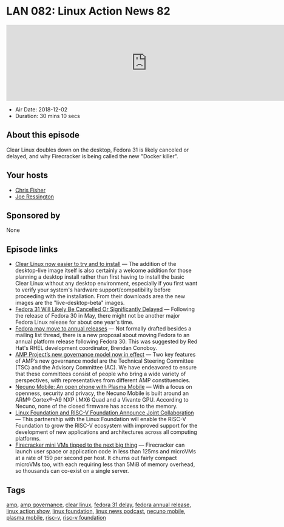 # LAN 082: Linux Action News 82

<iframe src="https://player.fireside.fm/v2/DAcK9LdX+xekp7hE2?theme=dark" width="740" height="200" frameborder="0" scrolling="no"></iframe>

* Air Date: 2018-12-02
* Duration: 30 mins 10 secs

## About this episode

Clear Linux doubles down on the desktop, Fedora 31 is likely canceled or delayed, and why Firecracker is being called the new "Docker killer".

## Your hosts
* [Chris Fisher](https://linuxactionnews.com/hosts/chris)
* [Joe Ressington](https://linuxactionnews.com/hosts/joe)

## Sponsored by

None



## Episode links

  * [Clear Linux now easier to try and to install](https://www.phoronix.com/scan.php?page=news_item&px=Clear-Linux-Desktop-Live-Beta&utm_source=feedburner&utm_medium=feed&utm_campaign=Feed%3A+Phoronix+%28Phoronix%29 "Clear Linux now easier to try and to install") — The addition of the desktop-live image itself is also certainly a welcome addition for those planning a desktop install rather than first having to install the basic Clear Linux without any desktop environment, especially if you first want to verify your system's hardware support/compatibility before proceeding with the installation. From their downloads area the new images are the "live-desktop-beta" images.
  * [Fedora 31 Will Likely Be Cancelled Or Significantly Delayed](https://www.phoronix.com/scan.php?page=news_item&px=Fedora-31-Changes-Ahead "Fedora 31 Will Likely Be Cancelled Or Significantly Delayed") — Following the release of Fedora 30 in May, there might not be another major Fedora Linux release for about one year's time. 
  * [Fedora may move to annual releases](https://www.phoronix.com/scan.php?page=news_item&px=Annual-Fedora-2019-Proposal "Fedora may move to annual releases") — Not formally drafted besides a mailing list thread, there is a new proposal about moving Fedora to an annual platform release following Fedora 30. This was suggested by Red Hat's RHEL development coordinator, Brendan Conoboy. 
  * [AMP Project’s new governance model now in effect](https://amphtml.wordpress.com/2018/11/30/amp-projects-new-governance-model-now-in-effect/ "AMP Project’s new governance model now in effect") — Two key features of AMP’s new governance model are the Technical Steering Committee (TSC) and the Advisory Committee (AC). We have endeavored to ensure that these committees consist of people who bring a wide variety of perspectives, with representatives from different AMP constituencies. 
  * [Necuno Mobile: An open phone with Plasma Mobile](https://dot.kde.org/2018/11/29/necuno-mobile-open-phone-plasma-mobile "Necuno Mobile: An open phone with Plasma Mobile") — With a focus on openness, security and privacy, the Necuno Mobile is built around an ARM® Cortex®-A9 NXP i.MX6 Quad and a Vivante GPU. According to Necuno, none of the closed firmware has access to the memory.
  * [Linux Foundation and RISC-V Foundation Announce Joint Collaboration](https://www.linuxfoundation.org/the-linux-foundation/2018/11/the-linux-foundation-and-risc-v-foundation-announce-joint-collaboration-to-enable-a-new-era-of-open-architecture/ "Linux Foundation and RISC-V Foundation Announce Joint Collaboration") — This partnership with the Linux Foundation will enable the RISC-V Foundation to grow the RISC-V ecosystem with improved support for the development of new applications and architectures across all computing platforms.
  * [Firecracker mini VMs tipped to the next big thing](https://www.theregister.co.uk/AMP/2018/11/27/aws_sets_firecracker/ "Firecracker mini VMs tipped to the next big thing") — Firecracker can launch user space or application code in less than 125ms and microVMs at a rate of 150 per second per host. It churns out fairly compact microVMs too, with each requiring less than 5MiB of memory overhead, so thousands can co-exist on a single server. 



## Tags

[amp](https://linuxactionnews.com/tags/amp), [amp governance](https://linuxactionnews.com/tags/amp%20governance), [clear linux](https://linuxactionnews.com/tags/clear%20linux), [fedora 31 delay](https://linuxactionnews.com/tags/fedora%2031%20delay), [fedora annual release](https://linuxactionnews.com/tags/fedora%20annual%20release), [linux action show](https://linuxactionnews.com/tags/linux%20action%20show), [linux foundation](https://linuxactionnews.com/tags/linux%20foundation), [linux news podcast](https://linuxactionnews.com/tags/linux%20news%20podcast), [necuno mobile](https://linuxactionnews.com/tags/necuno%20mobile), [plasma mobile](https://linuxactionnews.com/tags/plasma%20mobile), [risc-v](https://linuxactionnews.com/tags/risc-v), [risc-v foundation](https://linuxactionnews.com/tags/risc-v%20foundation)